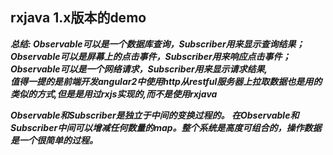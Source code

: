 ## rxjava 1.x版本的demo  


***总结: Observable可以是一个数据库查询，Subscriber用来显示查询结果；  
Observable可以是屏幕上的点击事件，Subscriber用来响应点击事件；  
Observable可以是一个网络请求，Subscriber用来显示请求结果,  
值得一提的是前端开发angular2中使用http从restful服务器上拉取数据也是用的 
类似的方式,但是是用过rxjs实现的,而不是使用rxjava***


***Observable和Subscriber是独立于中间的变换过程的。
   在Observable和Subscriber中间可以增减任何数量的map。整个系统是高度可组合的，操作数据是一个很简单的过程。***
